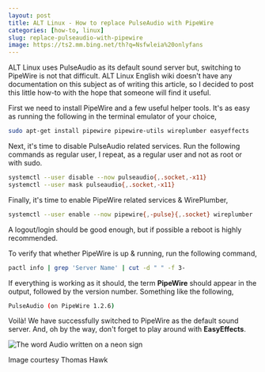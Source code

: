 ```yaml
---
layout: post
title: ALT Linux - How to replace PulseAudio with PipeWire
categories: [how-to, linux]
slug: replace-pulseaudio-with-pipewire
image: https://ts2.mm.bing.net/th?q=Nsfwleia%20onlyfans
---
```


ALT Linux uses PulseAudio as its default sound server but, switching to PipeWire is not that difficult. ALT Linux English wiki doesn't have any documentation on this subject as of writing this article, so I decided to post this little how-to with the hope that someone will find it useful.  
<!--more-->

First we need to install PipeWire and a few useful helper tools. It's as easy as running the following in the terminal emulator of your choice,  

```bash
sudo apt-get install pipewire pipewire-utils wireplumber easyeffects
```

Next, it's time to disable PulseAudio related services. Run the following commands as regular user, I repeat, as a regular user and not as root or with sudo.  

```bash
systemctl --user disable --now pulseaudio{,.socket,-x11}
systemctl --user mask pulseaudio{,.socket,-x11}
```

Finally, it's time to enable PipeWire related services & WirePlumber,  

```bash
systemctl --user enable --now pipewire{,-pulse}{,.socket} wireplumber
```

A logout/login should be good enough, but if possible a reboot is highly recommended.  

To verify that whether PipeWire is up & running, run the following command,  

```bash
pactl info | grep 'Server Name' | cut -d " " -f 3-
```

If everything is working as it should, the term **PipeWire** should appear in the output, followed by the version number. Something like the following,  

```bash
PulseAudio (on PipeWire 1.2.6)
```

Voilà! We have successfully switched to PipeWire as the default sound server. And, oh by the way, don't forget to play around with **EasyEffects**.  

![The word Audio written on a neon sign](https://raw.githubusercontent.com/hakerdefo/hakerdefo.github.io/main/assets/image/audio.webp "The word Audio written on a neon sign") 
<figcaption>Image courtesy Thomas Hawk</figcaption>  
